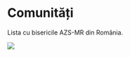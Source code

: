 Comunități
==========

Lista cu bisericile AZS-MR din România.

[![](http://i.imgur.com/iW0HYxq.jpg)](http://maps.jillix.net/embed?data=https://raw.githubusercontent.com/azsmr/Comunitati/master/dist/latest.json)
